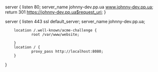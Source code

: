 server {
    listen 80;
    server_name johnny-dev.pp.ua  www.johnny-dev.pp.ua;
    return 301 https://johnny-dev.pp.ua$request_uri;
}

server {
         listen 443 ssl default_server;
         server_name johnny-dev.pp.ua;

        location /.well-known/acme-challenge {
                root /var/www/website;

        }
        location / {
                proxy_pass http://localhost:8080;
        }
}





